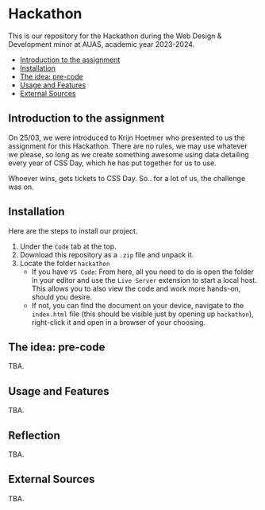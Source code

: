 # Hackathon

This is our repository for the Hackathon during the Web Design &amp; Development minor at AUAS, academic year 2023-2024.

-   [Introduction to the assignment](#introduction-to-the-assignment)
-   [Installation](#installation)
-   [The idea: pre-code](#the-idea-pre-code)
-   [Usage and Features](#usage-and-features)
-   [External Sources](#external-sources)

## Introduction to the assignment

On 25/03, we were introduced to Krijn Hoetmer who presented to us the assignment for this Hackathon. There are no rules, we may use whatever we please, so long as we create something awesome using data detailing every year of CSS Day, which he has put together for us to use.

Whoever wins, gets tickets to CSS Day. So.. for a lot of us, the challenge was on.

## Installation

Here are the steps to install our project.

1. Under the `Code` tab at the top.
2. Download this repository as a `.zip` file and unpack it.
3. Locate the folder `hackathon`
    - If you have `VS Code`: From here, all you need to do is open the folder in your editor and use the `Live Server` extension to start a local host. This allows you to also view the code and work more hands-on, should you desire.
    - If not, you can find the document on your device, navigate to the `index.html` file (this should be visible just by opening up `hackathon`), right-click it and open in a browser of your choosing.

## The idea: pre-code
TBA.

## Usage and Features

TBA.

## Reflection

TBA.

## External Sources

TBA.
